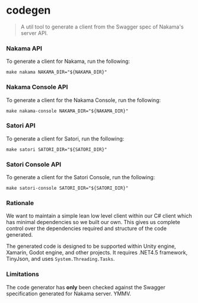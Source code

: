 codegen
=======

> A util tool to generate a client from the Swagger spec of Nakama's server API.

### Nakama API

To generate a client for Nakama, run the following:
```shell
make nakama NAKAMA_DIR="${NAKAMA_DIR}"
```

### Nakama Console API

To generate a client for the Nakama Console, run the following:

```shell
make nakama-console NAKAMA_DIR="${NAKAMA_DIR}"
```

### Satori API

To generate a client for Satori, run the following:
```shell
make satori SATORI_DIR="${SATORI_DIR}"
```

### Satori Console API

To generate a client for the Satori Console, run the following:
```shell
make satori-console SATORI_DIR="${SATORI_DIR}"
```

### Rationale

We want to maintain a simple lean low level client within our C# client which has minimal dependencies so we built our own. This gives us complete control over the dependencies required and structure of the code generated.

The generated code is designed to be supported within Unity engine, Xamarin, Godot engine, and other projects. It requires .NET4.5 framework, TinyJson, and uses `System.Threading.Tasks`.

### Limitations

The code generator has __only__ been checked against the Swagger specification generated for Nakama server. YMMV.
